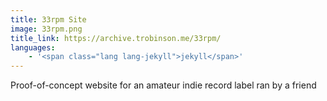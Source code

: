 ```yaml
---
title: 33rpm Site
image: 33rpm.png
title_link: https://archive.trobinson.me/33rpm/
languages:
    - '<span class="lang lang-jekyll">jekyll</span>'
---
```


Proof-of-concept website for an amateur indie record label ran by a friend